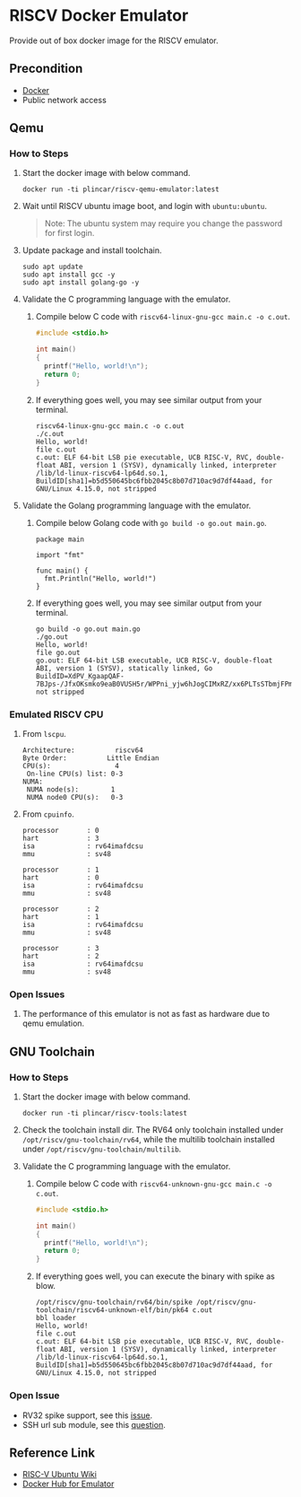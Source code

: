 # RISCV Docker Emulator

Provide out of box docker image for the RISCV emulator.

## Precondition

- [Docker](https://www.docker.com/)
- Public network access

## Qemu

### How to Steps

1. Start the docker image with below command.
   ```
   docker run -ti plincar/riscv-qemu-emulator:latest
   ```
2. Wait until RISCV ubuntu image boot, and login with `ubuntu:ubuntu`.

   > Note:
   > The ubuntu system may require you change the password for first login.

3. Update package and install toolchain.
   ```
   sudo apt update
   sudo apt install gcc -y
   sudo apt install golang-go -y
   ```
4. Validate the C programming language with the emulator.

   1. Compile below C code with `riscv64-linux-gnu-gcc main.c -o c.out`.

      ```c
      #include <stdio.h>

      int main()
      {
      	printf("Hello, world!\n");
      	return 0;
      }
      ```

   2. If everything goes well, you may see similar output from your terminal.
      ```
      riscv64-linux-gnu-gcc main.c -o c.out
      ./c.out
      Hello, world!
      file c.out
      c.out: ELF 64-bit LSB pie executable, UCB RISC-V, RVC, double-float ABI, version 1 (SYSV), dynamically linked, interpreter /lib/ld-linux-riscv64-lp64d.so.1, BuildID[sha1]=b5d550645bc6fbb2045c8b07d710ac9d7df44aad, for GNU/Linux 4.15.0, not stripped
      ```

5. Validate the Golang programming language with the emulator.

   1. Compile below Golang code with `go build -o go.out main.go`.

      ```golang
      package main

      import "fmt"

      func main() {
      	fmt.Println("Hello, world!")
      }
      ```

   2. If everything goes well, you may see similar output from your terminal.
      ```shell
      go build -o go.out main.go
      ./go.out
      Hello, world!
      file go.out
      go.out: ELF 64-bit LSB executable, UCB RISC-V, double-float ABI, version 1 (SYSV), statically linked, Go BuildID=XdPV_KgaapQAF-7BJps-/JfxOKsmko9eaB0VUSH5r/WPPni_yjw6hJogCIMxRZ/xx6PLTsSTbmjFPmeY9eq, not stripped
      ```

### Emulated RISCV CPU

1. From `lscpu`.
   ```shell
   Architecture:          riscv64
   Byte Order:          Little Endian
   CPU(s):                4
   	On-line CPU(s) list: 0-3
   NUMA:
   	NUMA node(s):        1
   	NUMA node0 CPU(s):   0-3
   ```
2. From `cpuinfo`.

   ```
   processor       : 0
   hart            : 3
   isa             : rv64imafdcsu
   mmu             : sv48

   processor       : 1
   hart            : 0
   isa             : rv64imafdcsu
   mmu             : sv48

   processor       : 2
   hart            : 1
   isa             : rv64imafdcsu
   mmu             : sv48

   processor       : 3
   hart            : 2
   isa             : rv64imafdcsu
   mmu             : sv48
   ```

### Open Issues

1. The performance of this emulator is not as fast as hardware due to qemu emulation.

## GNU Toolchain

### How to Steps

1. Start the docker image with below command.
   ```
   docker run -ti plincar/riscv-tools:latest
   ```
2. Check the toolchain install dir. The RV64 only toolchain installed under `/opt/riscv/gnu-toolchain/rv64`, while the multilib toolchain installed under `/opt/riscv/gnu-toolchain/multilib`.

3. Validate the C programming language with the emulator.

   1. Compile below C code with `riscv64-unknown-gnu-gcc main.c -o c.out`.

      ```c
      #include <stdio.h>

      int main()
      {
      	printf("Hello, world!\n");
      	return 0;
      }
      ```

   2. If everything goes well, you can execute the binary with spike as blow.
      ```
      /opt/riscv/gnu-toolchain/rv64/bin/spike /opt/riscv/gnu-toolchain/riscv64-unknown-elf/bin/pk64 c.out
      bbl loader
      Hello, world!
      file c.out
      c.out: ELF 64-bit LSB pie executable, UCB RISC-V, RVC, double-float ABI, version 1 (SYSV), dynamically linked, interpreter /lib/ld-linux-riscv64-lp64d.so.1, BuildID[sha1]=b5d550645bc6fbb2045c8b07d710ac9d7df44aad, for GNU/Linux 4.15.0, not stripped
      ```

### Open Issue

- RV32 spike support, see this [issue](https://github.com/riscv-collab/riscv-gnu-toolchain/issues/1087).
- SSH url sub module, see this [question](https://github.com/riscv-collab/riscv-gnu-toolchain/issues/1118).

## Reference Link

- [RISC-V Ubuntu Wiki](https://wiki.ubuntu.com/RISC-V?_ga=2.73233749.77592446.1660812353-217946006.1660812353)
- [Docker Hub for Emulator](https://hub.docker.com/r/plincar/riscv-qemu-emulator)
